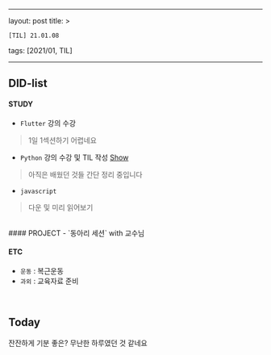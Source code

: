 ﻿---

layout: post
title: >

    [TIL] 21.01.08

tags: [2021/01, TIL]

---


## DID-list

#### STUDY

- `Flutter` 강의 수강
> 1일 1섹션하기 어렵네요

- `Python` 강의 수강 및 TIL 작성 [Show](https://github.com/hadan-HwH/TIL/blob/main/Python/01%20%EA%B8%B0%EB%B3%B8%EB%8D%B0%EC%9D%B4%ED%84%B0%EA%B5%AC%EC%A1%B0%20%EB%B0%8F%20%ED%95%A8%EC%88%98%20%EC%A0%95%EB%A6%AC%282%29.md)
> 아직은 배웠던 것들 간단 정리 중입니다

- `javascript`
> 다운 및 미리 읽어보기

<br>
#### PROJECT
- `동아리 세션` with 교수님

<br>

#### ETC
- `운동` : 복근운동
- `과외` : 교육자료 준비

<br>

## Today
잔잔하게 기분 좋은? 무난한 하루였던 것 같네요
<br><br><br>





